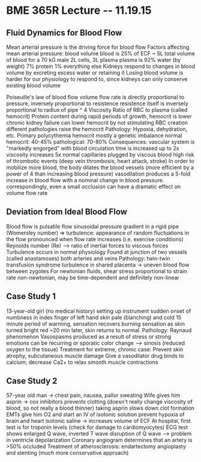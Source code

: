 BME 365R Lecture -- 11.19.15
============================

Fluid Dynamics for Blood Flow
--
Mean arterial pressure is the driving force for blood flow
Factors affecting mean arterial pressure:
	blood volume
		blood is 25% of ECF
		~ 5L total volume of blood for a 70 kG male
		2L cells, 3L plasma
		plasma is 92% water (by weight)
				  7% protein
				  1% everything else
		Kidneys respond to changes in blood volume by excreting excess water or retaining it
		Losing blood volume is harder for our physiology to respond to, since kidneys can only
			conserve existing blood volume

Poiseuille's law of blood flow
	volume flow rate is directly proportional to pressure, inversely proportional to resistence
	resistence itself is inversely proportional to radius of pipe ^ 4
Viscosity
	Ratio of RBC to plasma (called hemocrit)
	Protein content
	during rapid periods of growth, hemocrit is lower
	chronic kidney failure can lower hemocrit by not stimulating RBC creation
	different pathologies raise the hemocrit
	Pathology:
		Hypoxia, dehydration, etc.
		Primary polycythemia hemocrit
			mostly a genetic imbalance
			normal hemocrit: 40-45%
			pathological: 70-80%
			Consequences:  vascular system is "markedly engorged" with blood
						   circulation time is increased up to 2x
						   viscosity increases 5x normal
						   capillaries plugged by viscous blood
						   high risk of thrombotic events (deep vein thrombosis,
								heart attack, stroke)
In order to mobilize more blood, the body dilates the blood vessels (more efficient by a power of 4
	than increasing blood pressure)
	vasodilation produces a 5-fold increase in blood flow with a nominal change in blood pressure.
	correspondingly, even a small occlusion can have a dramatic effect on volume flow rate

Deviation from Ideal Blood Flow
--
Blood flow is pulsatile flow
	sinusoidal pressure gradient in a rigid pipe (Womersley number)
	=> turbulence: appearance of random fluctuations in the flow
	pronounced when flow rate increases (i.e. exercise conditions)
	Reynolds number (Re) --> ratio of inertial forces to viscous forces
	Turbulence occurs in normal physiology
		Found at junction of two vessels (called anastamoses)
		both arteries and veins
		Pathology:
			twin-twin transfusion syndrome
			turbulence in shared placenta -> uneven blood flow between zygotes
	For newtonian fluids, shear stress proportional to strain rate
		non-newtonian, may be time-dependent and definitely non-linear 

Case Study 1
--
13-year-old girl (no medical history) setting up instrument 
	sudden onset of numbness in index finger of left hand
		skin pale (blanching) and cold
		15 minute period of warming, sensation recovers
		burning sensation as skin turned bright red
		~20 min later, skin returns to normal.
	Pathology: Raynaud phenomenon
	Vasospasms produced as a result of stress or strong emotions
		can be recurring or sporatic
		color change --> sinosis (reduced oxygen to the tissue)
	Treatment for extreme, chronic case:
		Prevent skin atrophy, subcutaneous muscle damage
		Give a vasodilator drug
			binds to calcium; decrease Ca2+ to relax smooth muscle contractions
	
Case Study 2
--
57-year old man -> chest pain, nausea, pallor sweating
Wife gives him asprin
	-> cox inhibitors 
	prevents clotting (doesn't really change viscosity of blood, so not really a blood thinner)
	taking asprin slows down clot formation
EMTs give him O2 and start an IV of isotonic solution
	prevent hypoxia of brain and heart
	isotonic saline -> increases volume of ECF
At hospital, first test is for troponin levels (check for damage to cardiomyocytes)
ECG test shows enlarged Q wave, inverted T wave
	disruption of Q wave --> problem in ventricle depolarization
Coronary angiogram determines that an artery is >50% occluded
Treatment of atherosclerosis:
	endartectomy
	angioplasty and stenting (much more conservative approach)

